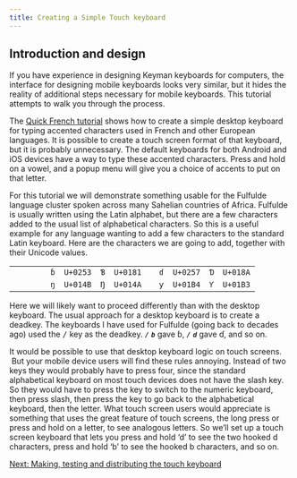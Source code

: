 ```yaml
---
title: Creating a Simple Touch keyboard
---
```


## Introduction and design

If you have experience in designing Keyman keyboards for computers, the
interface for designing mobile keyboards looks very similar, but it
hides the reality of additional steps necessary for mobile keyboards.
This tutorial attempts to walk you through the process.

The [Quick French tutorial](../tutorial/) shows how to create a simple
desktop keyboard for typing accented characters used in French and other
European languages. It is possible to create a touch screen format of
that keyboard, but it is probably unnecessary. The default keyboards for
both Android and iOS devices have a way to type these accented
characters. Press and hold on a vowel, and a popup menu will give you a
choice of accents to put on that letter.

For this tutorial we will demonstrate something usable for the Fulfulde
language cluster spoken across many Sahelian countries of Africa.
Fulfulde is usually written using the Latin alphabet, but there are a
few characters added to the usual list of alphabetical characters. So
this is a useful example for any language wanting to add a few
characters to the standard Latin keyboard. Here are the characters we
are going to add, together with their Unicode values.

|             |          |     |          |     |     |          |     |          |
|-------------|----------|-----|----------|-----|-----|----------|-----|----------|
| `        ɓ` | `U+0253` | `Ɓ` | `U+0181` |     | `ɗ` | `U+0257` | `Ɗ` | `U+018A` |
| `        ŋ` | `U+014B` | `Ŋ` | `U+014A` |     | `ƴ` | `U+01B4` | `Ƴ` | `U+01B3` |

Here we will likely want to proceed differently than with the desktop
keyboard. The usual approach for a desktop keyboard is to create a
deadkey. The keyboards I have used for Fulfulde (going back to decades
ago) used the <kbd>/</kbd> key as the deadkey.
***`/`*** ***`b`*** gave ɓ,
***`/`*** ***`d`*** gave ɗ, and so on.

It would be possible to use that desktop keyboard logic on touch
screens.  But your mobile device users will find these rules annoying.
Instead of two keys they would probably have to press four, since the
standard alphabetical keyboard on most touch devices does not have the
slash key. So they would have to press the key to switch to the numeric
keyboard, then press slash, then press the key to go back to the
alphabetical keyboard, then the letter. What touch screen users would
appreciate is something that uses the great feature of touch screens,
the long press or press and hold on a letter, to see analogous letters.
So we’ll set up a touch screen keyboard that lets you press and hold ‘d’
to see the two hooked d characters, press and hold ‘b’ to see the hooked
b characters, and so on.

[Next: Making, testing and distributing the touch
keyboard](making-touch-keyboard)
